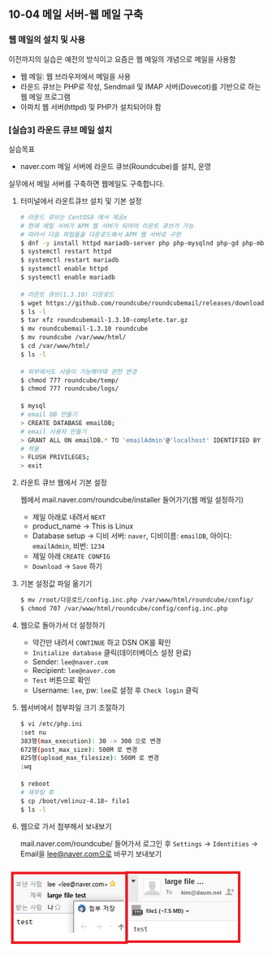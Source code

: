## 10-04 메일 서버-웹 메일 구축

### 웹 메일의 설치 및 사용

이전까지의 실습은 예전의 방식이고 요즘은 웹 메일의 개념으로 메일을 사용함 

- 웹 메일: 웹 브라우저에서 메일을 사용
- 라운드 큐브는 PHP로 작성, Sendmail 및 IMAP 서버(Dovecot)를 기반으로 하는 웹 메일 프로그램
- 아파치 웹 서버(httpd) 및 PHP가 설치되어야 함

### [실습3] 라운드 큐브 메일 설치

실습목표
- naver.com 메일 서버에 라운드 큐브(Roundcube)를 설치, 운영

실무에서 메일 서버를 구축하면 웹메일도 구축합니다.

1. 터미널에서 라운트큐브 설치 및 기본 설정
    
    ```bash
    # 라운드 큐브는 CentOS8 에서 제공x
    # 현재 메일 서버가 APM 웹 서버가 되어야 라운트 큐브가 가능
    # 따라서 다음 파일들을 다운로드해서 APM 웹 서버로 구현
    $ dnf -y install httpd mariadb-server php php-mysqlnd php-gd php-mbstring php-pecl-zip php-xml php-json php-intl
    $ systemctl restart httpd
    $ systemctl restart mariadb
    $ systemctl enable httpd
    $ systemctl enable mariadb

    # 라운트 큐브(1.3.10) 다운로드
    $ wget https://github.com/roundcube/roundcubemail/releases/download/1.3.10/roundcubemail-1.3.10-complete.tar.gz
    $ ls -l
    $ tar xfz roundcubemail-1.3.10-complete.tar.gz
    $ mv roundcubemail-1.3.10 roundcube
    $ mv roundcube /var/www/html/
    $ cd /var/www/html/
    $ ls -l

    # 외부에서도 사용이 가능해야돼 권한 변경
    $ chmod 777 roundcube/temp/
    $ chmod 777 roundcube/logs/

    $ mysql
    # email DB 만들기
    > CREATE DATABASE emailDB;
    # email 사용자 만들기
    > GRANT ALL ON emailDB.* TO 'emailAdmin'@'localhost' IDENTIFIED BY '1234';
    # 적용
    > FLUSH PRIVILEGES;
    > exit
    ```

2. 라운트 큐브 웹에서 기본 설정

    웹에서 mail.naver.com/roundcube/installer 들어가기(웹 메일 설정하기)

    - 제일 아래로 내려서 `NEXT`
    - product_name -> This is Linux
    - Database setup -> 디비 서버: `naver`, 디비이름: `emailDB`, 아이디: `emailAdmin`, 비번: `1234`
    - 제일 아래 `CREATE CONFIG`
    - `Download` -> `Save` 하기

3. 기본 설정값 파일 옮기기

    ```bash
    $ mv /root/다운로드/config.inc.php /var/www/html/roundcube/config/
    $ chmod 707 /var/www/html/roundcube/config/config.inc.php
    ```

4. 웹으로 돌아가서 더 설정하기

   - 약간만 내려서 `CONTINUE` 하고 DSN OK를 확인
   - `Initialize database` 클릭(데이터베이스 설정 완료)
   - Sender: `lee@naver.com`
   - Recipient: `lee@naver.com`
   - `Test` 버튼으로 확인
   - Username: `lee`, pw: `lee`로 설정 후 `Check login` 클릭
5. 웹서버에서 첨부파일 크기 조절하기

    ```bash
    $ vi /etc/php.ini
    :set nu
    383행(max_execution): 30 -> 300 으로 변경
    672행(post_max_size): 500M 로 변경
    825행(upload_max_filesize): 500M 로 변경
    :wq

    $ reboot
    # 재부팅 후
    $ cp /boot/vmlinuz-4.18~ file1
    $ ls -l
    ```

6. 웹으로 가서 첨부해서 보내보기

    mail.naver.com/roundcube/ 들어가서 로그인 후 
    `Settings` -> `Identities` -> Email을 lee@naver.com으로 바꾸기
    보내보기

![10-04 실습 결과](./assets/10-04실습결과.png)
